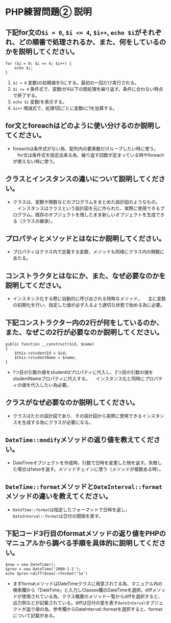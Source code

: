 # PHP練習問題② 説明

## 下記for文の`$i = 0`, `$i <= 4`, `$i++`, `echo $i`がそれぞれ、どの順番で処理されるか、また、何をしているのかを説明してください。

```
for ($i = 0; $i <= 4; $i++) {
    echo $i;
}
```

1. `$i = 0`  変数iの初期値を0にする。最初の一回だけ実行される。
2. `$i <= 4` 条件式で、変数iが4以下の間処理を繰り返す。条件に合わない時点で終了する。
3. `echo $i` 変数iを表示する。
4. `$i++`    増減式で、処理1回ごとに変数iに1を加算する。

## for文とforeachはどのように使い分けるのか説明してください。
- foreachは条件式がない為、配列内の要素数だけループしたい時に使う。
　for文は条件式を設定出来る為、繰り返す回数が定まっている時やforeachが使えない時に使う。

## クラスとインスタンスの違いについて説明してください。
- クラスは、変数や関数などのプログラムをまとめた設計図のようなもの。
　インスタンスはクラスという設計図を元に作られた、実際に使用できるプログラム。既存のオブジェクトを残したまま新しいオブジェクトを生成できる（クラスの継承）。

## プロパティとメソッドとはなにか説明してください。
- プロパティはクラス内で定義する変数、メソッドも同様にクラス内の関数にあたる。

## コンストラクタとはなにか、また、なぜ必要なのかを説明してください。
- インスタンス化する際に自動的に呼び出される特殊なメソッド。
　主に変数の初期化を行い、指定した値が必ず入るよう適切な状態で始める為に必要。
<!-- 最初にやっておきたい処理を設定するために必要 -->

## 下記コンストラクター内の2行が何をしているのか、また、なぜこの2行が必要なのか説明してください。
```
public function __construct($id, $name)
{
    $this->studentId = $id;
    $this->studentName = $name;
}
```
- 1つ目の引数の値をstudentIdプロパティに代入し、2つ目の引数の値をstudentNameプロパティに代入する。
　インスタンス化と同時にプロパティの値を代入したい為必要。

## クラスがなぜ必要なのか説明してください。
- クラスはただの設計図であり、その設計図から実際に使用できるインスタンスを生成する為にクラスが必要になる。
<!-- インスタンスするために必要 -->
## `DateTime::modify`メソッドの返り値を教えてください。
- DateTimeオブジェクトを作成時、引数で日時を変更した物を返す。失敗した場合はfalseを返す。メソッドチェインに使う（メソッドが複数ある時）。

## `DateTime::format`メソッドと`DateInterval::format`メソッドの違いを教えてください。
- `DateTime::format`は指定したフォーマットで日時を返し、`DateInterval::format`は日付の間隔を表す。

## 下記コード3行目のformatメソッドの返り値をPHPのマニュアルから調べる手順を具体的に説明してください。
```
$now = new DateTime();
$prev = new DateTime('2000-1-1');
echo $prev->diff($now)->format('%a')
```

- まずformatメソッドはDateTimeクラスに用意されてる為、マニュアル内の検索欄から「DateTime」と入力しClasses欄のDateTimeを選択。diffメソッドが使用されている為、クラス概要のメソッド一覧からdiffを選択すると、出力例などが記載されている。diffは日付の差を表す`DateInterval`オブジェクトが返り値の為、参考欄からDateInterval::formatを選択すると、formatについて記載がある。